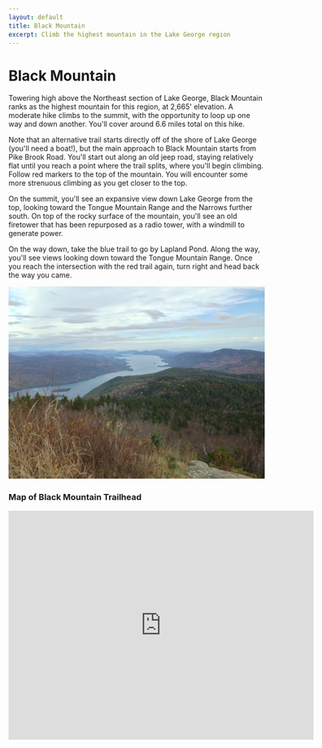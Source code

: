 ```yaml
---
layout: default
title: Black Mountain
excerpt: Climb the highest mountain in the Lake George region
---
```


<h1>Black Mountain</h1>

<p>Towering high above the Northeast section of Lake George, Black Mountain ranks as the highest mountain for this region, at 2,665' elevation. A moderate hike climbs to the summit, with the opportunity to loop up one way and down another. You'll cover around 6.6 miles total on this hike. </p>

<p>Note that an alternative trail starts directly off of the shore of Lake George (you'll need a boat!), but the main approach to Black Mountain starts from Pike Brook Road. You'll start out along an old jeep road, staying relatively flat until you reach a point where the trail splits, where you'll begin climbing. Follow red markers to the top of the mountain. You will encounter some more strenuous climbing as you get closer to the top.</p>

<p>On the summit, you'll see an expansive view down Lake George from the top, looking toward the Tongue Mountain Range and the Narrows further south. On top of the rocky surface of the mountain, you'll see an old firetower that has been repurposed as a radio tower, with a windmill to generate power.</p>

<p>On the way down, take the blue trail to go by Lapland Pond. Along the way, you'll see views looking down toward the Tongue Mountain Range. Once you reach the intersection with the red trail again, turn right and head back the way you came.</p>

<img src="/img/black-mountain.jpg" alt="Black Mountain Summit">

<h3>Map of Black Mountain Trailhead</h3>

<div class="google-maps"><iframe src="https://www.google.com/maps/embed?pb=!1m18!1m12!1m3!1d20390.104270181546!2d-73.5038654680843!3d43.61534401688781!2m3!1f0!2f0!3f0!3m2!1i1024!2i768!4f13.1!3m3!1m2!1s0x89dfe28f2cf7afff%3A0x68784ae43f24d5ee!2s1124+Pike+Brook+Rd%2C+Clemons%2C+NY+12819!5e1!3m2!1sen!2sus!4v1469229507174" width="600" height="450" frameborder="0" style="border:0" allowfullscreen></iframe></div>